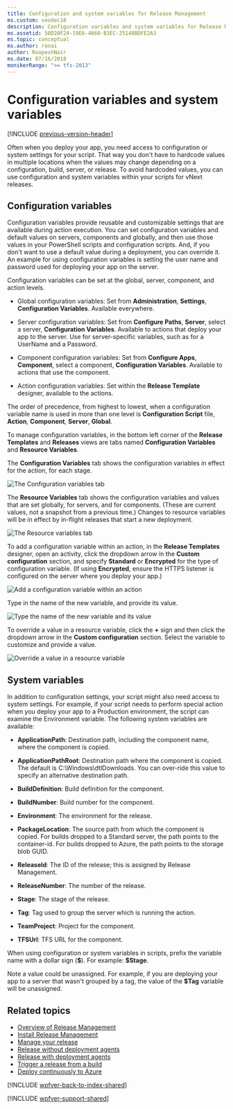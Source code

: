 ```yaml
---
title: Configuration and system variables for Release Management
ms.custom: seodec18
description: Configuration variables and system variables for Release Management server/client for Visual Studio 2015 and TFS 2015
ms.assetid: 50D20F24-19E6-4660-B3EC-25148BDFE2A3
ms.topic: conceptual
ms.author: ronai
author: RoopeshNair
ms.date: 07/16/2018
monikerRange: ">= tfs-2013"
---
```


# Configuration variables and system variables

[!INCLUDE [previous-version-header](../includes/previous-version-header.md)]

Often when you deploy your app, you need access to configuration or system
settings for your script. That way you don't have to hardcode values in
multiple locations when the values may change depending on a configuration,
build, server, or release. To avoid hardcoded values, you can use
configuration and system variables within your scripts for vNext releases.

## Configuration variables

Configuration variables provide reusable and customizable settings that are
available during action execution. You can set configuration variables and
default values on servers, components and globally, and then use those
values in your PowerShell scripts and configuration scripts. And, if you
don't want to use a default value during a deployment, you can override it.
An example for using configuration variables is setting the user name and
password used for deploying your app on the server.

Configuration variables can be set at the global, server, component, and
action levels.

- Global configuration variables: Set from **Administration**, **Settings**,
  **Configuration Variables**. Available everywhere.

- Server configuration variables: Set from **Configure Paths**, **Server**,
  select a server, **Configuration Variables**. Available to actions that
  deploy your app to the server. Use for server-specific variables, such
  as for a UserName and a Password.

- Component configuration variables: Set from **Configure Apps**,
  **Component**, select a component, **Configuration Variables**. Available
  to actions that use the component.

- Action configuration variables: Set within the **Release Template** designer,
  available to the actions.

The order of precedence, from highest to lowest, when a configuration
variable name is used in more than one level is **Configuration Script**
file, **Action**, **Component**, **Server**, **Global**.

To manage configuration variables, in the bottom left corner of the **Release
Templates** and **Releases** views are tabs named **Configuration Variables**
and **Resource Variables**.

The **Configuration Variables** tab shows the configuration variables in
effect for the action, for each stage.

![The Configuration variables tab ](media/config-system-vars-01.png)

The **Resource Variables** tab shows the configuration variables and values
that are set globally, for servers, and for components. (These are current
values, not a snapshot from a previous time.) Changes to resource variables
will be in effect by in-flight releases that start a new deployment.

![The Resource variables tab ](media/config-system-vars-02.png)

To add a configuration variable within an action, in the **Release Templates**
designer, open an activity, click the dropdown arrow in the **Custom
configuration** section, and specify **Standard** or **Encrypted** for the
type of configuration variable. (If using **Encrypted**, ensure the HTTPS
listener is configured on the server where you deploy your app.)

![Add a configuration variable within an action ](media/config-system-vars-03.png)

Type in the name of the new variable, and provide its value.

![Type the name of the new variable and its value ](media/config-system-vars-04.png)

To override a value in a resource variable, click the **+** sign and then
click the dropdown arrow in the **Custom configuration** section. Select
the variable to customize and provide a value.

![Override a value in a resource variable ](media/config-system-vars-05.png)

## System variables

In addition to configuration settings, your script might also need access
to system settings. For example, if your script needs to perform special
action when you deploy your app to a Production environment, the script can
examine the Environment variable. The following system variables are
available:

- **ApplicationPath**: Destination path, including the component name,
  where the component is copied.

- **ApplicationPathRoot**: Destination path where the component is copied.
  The default is C:\\Windows\\dtlDownloads. You can over-ride this value to
  specify an alternative destination path.

- **BuildDefinition**: Build definition for the component.

- **BuildNumber**: Build number for the component.

- **Environment**: The environment for the release.

- **PackageLocation**: The source path from which the component is copied.
  For builds dropped to a Standard server, the path points to the
  container-id. For builds dropped to Azure, the path points to the storage
  blob GUID.

- **ReleaseId**: The ID of the release; this is assigned by Release Management.

- **ReleaseNumber**: The number of the release.

- **Stage**: The stage of the release.

- **Tag**: Tag used to group the server which is running the action.

- **TeamProject**: Project for the component.

- **TFSUrl**: TFS URL for the component.

When using configuration or system variables in scripts, prefix the variable
name with a dollar sign (**\$**). For example: **\$Stage**.

Note a value could be unassigned. For example, if you are deploying your
app to a server that wasn't grouped by a tag, the value of the **\$Tag**
variable will be unassigned.

## Related topics

- [Overview of Release Management](release-management-overview.md)
- [Install Release Management](install-release-management.md)
- [Manage your release](manage-your-release.md)
- [Release without deployment agents](release-without-agents.md)
- [Release with deployment agents](release-with-agents.md)
- [Trigger a release from a build](trigger-a-release.md)
- [Deploy continuously to Azure](deploy-continuously-to-azure.md)

[!INCLUDE [wpfver-back-to-index-shared](../includes/wpfver-back-to-index-shared.md)]

[!INCLUDE [wpfver-support-shared](../includes/wpfver-support-shared.md)]

